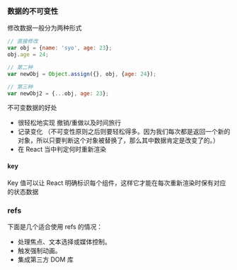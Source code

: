 
###  数据的不可变性
修改数据一般分为两种形式
```javascript
// 直接修改
var obj = {name: 'syo', age: 23};
obj.age = 24;

// 第二种
var newObj = Object.assign({}, obj, {age: 24});

// 第三种
var newObj2 = {...obj, age: 23};
```
不可变数据的好处

* 很轻松地实现 撤销/重做以及时间旅行
* 记录变化 （不可变性原则之后则要轻松得多。因为我们每次都是返回一个新的对象，所以只要判断这个对象被替换了，那么其中数据肯定是改变了的。）
* 在 React 当中判定何时重新渲染

#### key
Key 值可以让 React 明确标识每个组件，这样它才能在每次重新渲染时保有对应的状态数据



### refs
下面是几个适合使用 refs 的情况：
* 处理焦点、文本选择或媒体控制。
* 触发强制动画。
* 集成第三方 DOM 库
